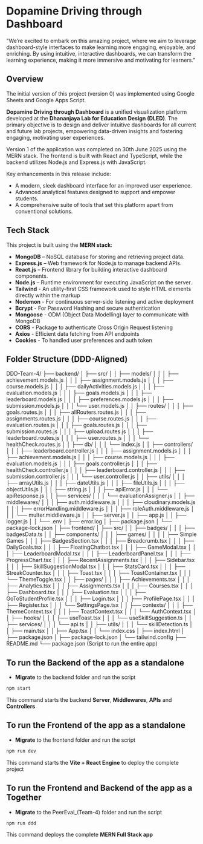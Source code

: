 # Dopamine Driving through Dashboard

"We’re excited to embark on this amazing project, where we aim to leverage dashboard-style interfaces to make learning more engaging, enjoyable, and enriching. By using intuitive, interactive dashboards, we can transform the learning experience, making it more immersive and motivating for learners."

## Overview

The initial version of this project (version 0) was implemented using Google Sheets and Google Apps Script.

**Dopamine Driving through Dashboard** is a unified visualization platform developed at the **Dhananjaya Lab for Education Design (DLED)**. The primary objective is to design and deliver intuitive dashboards for all current and future lab projects, empowering data-driven insights and fostering engaging, motivating user experiences.

Version 1 of the application was completed on 30th June 2025 using the MERN stack. The frontend is built with React and TypeScript, while the backend utilizes Node.js and Express.js with JavaScript.

Key enhancements in this release include:

- A modern, sleek dashboard interface for an improved user experience.
- Advanced analytical features designed to support and empower students.
- A comprehensive suite of tools that set this platform apart from conventional solutions.

## Tech Stack

This project is built using the **MERN stack**:

- **MongoDB** – NoSQL database for storing and retrieving project data.
- **Express.js** – Web framework for Node.js to manage backend APIs.
- **React.js** – Frontend library for building interactive dashboard components.
- **Node.js** – Runtime environment for executing JavaScript on the server.
- **Tailwind** - An utility-first CSS framework used to style HTML elements directly within the markup
- **Nodemon** - For continuous server-side listening and active deployment
- **Bcrypt** - For Password Hashing and secure authentication
- **Mongoose** - ODM (Object Data Modelling) layer to communicate with MongoDB
- **CORS** - Package to authenticate Cross Origin Request listening
- **Axios** - Efficient data fetching from API endpoints
- **Cookies** - To handled user preferences and auth token

## Folder Structure (DDD-Aligned)

DDD-Team-4/
├── backend/
│ ├── src/
│ │ ├── models/
│ │ │ ├── achievement.models.js
│ │ │ ├── assignment.models.js
│ │ │ ├── course.models.js
│ │ │ ├── dailyActivities.models.js
│ │ │ ├── evaluation.models.js
│ │ │ ├── goals.models.js
│ │ │ ├── leaderboard.models.js
│ │ │ ├── preferences.models.js
│ │ │ ├── submission.models.js
│ │ │ └── user.models.js
│ │ ├── routes/
│ │ │ ├── goals.routes.js
│ │ │ ├── allRouters.routes.js
│ │ │ ├── assignments.routes.js
│ │ │ ├── course.routes.js
│ │ │ ├── evaluation.routes.js
│ │ │ ├── goals.routes.js
│ │ │ ├── submission.routes.js
│ │ │ ├── upload.routes.js
│ │ │ ├── leaderboard.routes.js
│ │ │ ├── user.routes.js
│ │ │ └── healthCheck.routes.js
│ │ ├── db/
│ │ │ └── index.js
│ │ ├── controllers/
│ │ │ ├── leaderboard.controller.js
│ │ │ ├── assignment.models.js
│ │ │ ├── achievement.models.js
│ │ │ ├── course.models.js
│ │ │ ├── evaluation.models.js
│ │ │ ├── goals.controller.js
│ │ │ ├── healthCheck.controller.js
│ │ │ ├── leaderboard.controller.js
│ │ │ ├── submission.controller.js
│ │ │ └── user.controller.js
│ │ ├── utils/
│ │ │ ├── arrayUtils.js
│ │ │ ├── dateUtils.js
│ │ │ ├── fileUtils.js
│ │ │ ├── objectUtils.js
│ │ │ ├── string.js
│ │ │ ├── apiError.js
│ │ │ └── apiResponse.js
│ │ ├── services/
│ │ │ └── evaluationAssigner.js
│ │ ├── middlewares/
│ │ │ ├── auth.middleware.js
│ │ │ ├── cloudinary.models.js
│ │ │ ├── errorHandling.middleware.js
│ │ │ ├── roleAuth.middleware.js
│ │ │ └── multer.middleware.js
│ │ ├── server.js
│ │ ├── app.js
│ │ ├── logger.js
│ │ └── .env
│ ├── error.log
│ ├── package.json
│ └── package-lock.json
│
├── frontend/
│ ├── src/
│ │ ├── badges/
│ │ │ ├── badgesData.ts
│ │ ├── components/
│ │ │ ├── games/
│ │ │ │ ├── Simple Games
│ │ │ ├── BadgesSection.tsx
│ │ │ ├── Breadcrumb.tsx
│ │ │ ├── DailyGoals.tsx
│ │ │ ├── FloatingChatbot.tsx
│ │ │ ├── GameModal.tsx
│ │ │ ├── LeaderboardModal.tsx
│ │ │ ├── LeaderboardPanel.tsx
│ │ │ ├── ProgressChart.tsx
│ │ │ ├── RecentAssignments.tsx
│ │ │ ├── Sidebar.tsx
│ │ │ ├── SkillSuggestionModal.tsx
│ │ │ ├── StatsCard.tsx
│ │ │ ├── StreakCounter.tsx
│ │ │ ├── Toast.tsx
│ │ │ ├── ToastContainer.tsx
│ │ │ └── ThemeToggle.tsx
│ │ ├── pages/
│ │ │ ├── Achievements.tsx
│ │ │ ├── Analytics.tsx
│ │ │ ├── Assignments.tsx
│ │ │ ├── Courses.tsx
│ │ │ ├── Dashboard.tsx
│ │ │ ├── Evaluation.tsx
│ │ │ ├── GoToStudentProfile.tsx
│ │ │ ├── Login.tsx
│ │ │ ├── ProfilePage.tsx
│ │ │ ├── Register.tsx
│ │ │ └── SettingsPage.tsx
│ │ ├── contexts/
│ │ │ ├── ThemeContext.tsx
│ │ │ ├── ToastContext.tsx
│ │ │ └── AuthContext.tsx
│ │ ├── hooks/
│ │ │ ├── useToast.tsx
│ │ │ └── useSkillSuggestion.ts
│ │ ├── services/
│ │ │ └── api.ts
│ │ ├── utils/
│ │ │ └── skillDetection.ts
│ │ ├── main.tsx
│ │ ├── App.tsx
│ │ └── index.css
│ ├── index.html
│ ├── package.json
│ ├── package-lock.json
│ └── tailwind.config
├── README.md
└── package.json (Script to run the entire app)

## To run the Backend of the app as a standalone

- **Migrate** to the backend folder and run the script

```bash
npm start
```

This command starts the backend **Server**, **Middlewares**, **APIs** and **Controllers**

## To run the Frontend of the app as a standalone

- **Migrate** to the frontend folder and run the script

```bash
npm run dev
```

This command starts the **Vite + React Engine** to deploy the complete project

## To run the Frontend and Backend of the app as a Together

- **Migrate** to the PeerEval\_(Team-4) folder and run the script

```bash
npm run ddd
```

This command deploys the complete **MERN Full Stack app**
